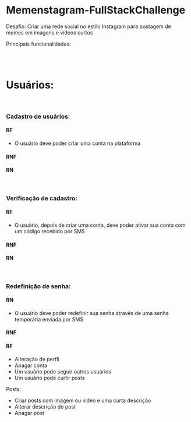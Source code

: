 # Memenstagram-FullStackChallenge

Desafio: Criar uma rede social no estilo Instagram para postagem de memes em imagens e videos curtos

Principais funcionalidades:

<br /><br />

# Usuários:

<br />

### Cadastro de usuários: 

#### **RF**
- O usuário deve poder criar uma conta na plataforma

#### **RNF**
#### **RN**

<br />

### Verificação de cadastro:

#### **RF**
- O usuário, depois de criar uma conta, deve poder ativar sua conta com um código recebido por SMS

#### **RNF**
#### **RN**

<br />

### Redefinição de senha: 

#### **RN**
- O usuário deve poder redefinir sua senha através de uma senha temporária enviada por SMS

#### **RNF**
#### **RF**



 - Alteração de perfil
 - Apagar conta
 - Um usuário pode seguir outros usuários
 - Um usuário pode curtir posts
 
 Posts:
 - Criar posts com imagem ou video e uma curta descrição
 - Alterar descrição do post
 - Apagar post
 
 
